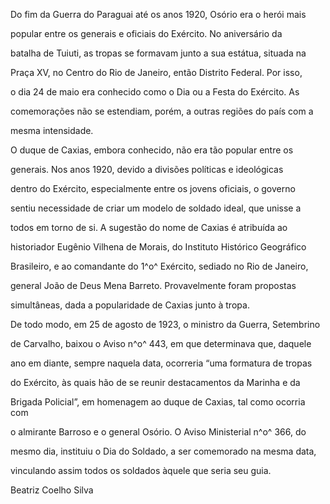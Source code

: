 

Do fim da Guerra do Paraguai até os anos 1920, Osório era o herói mais

popular entre os generais e oficiais do Exército. No aniversário da

batalha de Tuiuti, as tropas se formavam junto a sua estátua, situada na

Praça XV, no Centro do Rio de Janeiro, então Distrito Federal. Por isso,

o dia 24 de maio era conhecido como o Dia ou a Festa do Exército. As

comemorações não se estendiam, porém, a outras regiões do país com a

mesma intensidade.



O duque de Caxias, embora conhecido, não era tão popular entre os

generais. Nos anos 1920, devido a divisões políticas e ideológicas

dentro do Exército, especialmente entre os jovens oficiais, o governo

sentiu necessidade de criar um modelo de soldado ideal, que unisse a

todos em torno de si. A sugestão do nome de Caxias é atribuída ao

historiador Eugênio Vilhena de Morais, do Instituto Histórico Geográfico

Brasileiro, e ao comandante do 1^o^ Exército, sediado no Rio de Janeiro,

general João de Deus Mena Barreto. Provavelmente foram propostas

simultâneas, dada a popularidade de Caxias junto à tropa.



De todo modo, em 25 de agosto de 1923, o ministro da Guerra, Setembrino

de Carvalho, baixou o Aviso n^o^ 443, em que determinava que, daquele

ano em diante, sempre naquela data, ocorreria “uma formatura de tropas

do Exército, às quais hão de se reunir destacamentos da Marinha e da

Brigada Policial”, em homenagem ao duque de Caxias, tal como ocorria com

o almirante Barroso e o general Osório. O Aviso Ministerial n^o^ 366, do

mesmo dia, instituiu o Dia do Soldado, a ser comemorado na mesma data,

vinculando assim todos os soldados àquele que seria seu guia.



Beatriz Coelho Silva



